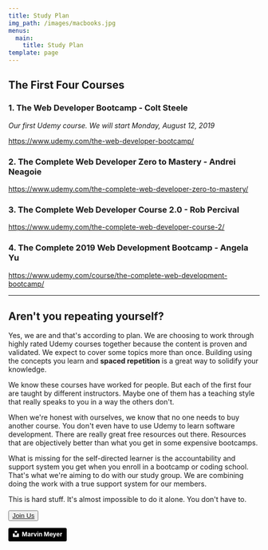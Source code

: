```yaml
---
title: Study Plan
img_path: /images/macbooks.jpg
menus:
  main:
    title: Study Plan
template: page
---
```

## The First Four Courses

### 1. **The Web Developer Bootcamp - Colt Steele**

*Our first Udemy course. We will start Monday, August 12, 2019*

https://www.udemy.com/the-web-developer-bootcamp/

### 2. The Complete Web Developer Zero to Mastery - Andrei Neagoie
https://www.udemy.com/the-complete-web-developer-zero-to-mastery/

### 3. The Complete Web Developer Course 2.0 - Rob Percival
https://www.udemy.com/the-complete-web-developer-course-2/

### 4. The Complete 2019 Web Development Bootcamp - Angela Yu
https://www.udemy.com/course/the-complete-web-development-bootcamp/

_____

## Aren't you repeating yourself?

Yes, we are and that's according to plan. We are choosing to work through highly rated Udemy courses together because the content is proven and validated. We expect to cover some topics more than once. Building using the concepts you learn and **spaced repetition** is a great way to solidify your knowledge.

We know these courses have worked for people. But each of the first four are taught by different instructors. Maybe one of them has a teaching style that really speaks to you in a way the others don't.

When we're honest with ourselves, we know that no one needs to buy another course. You don't even have to use Udemy to learn software development. There are really great free resources out there. Resources that are objectively better than what you get in some expensive bootcamps.

What is missing for the self-directed learner is the accountability and support system you get when you enroll in a bootcamp or coding school. That's what we're aiming to do with our study group. We are combining doing the work with a true support system for our members. 

This is hard stuff. It's almost impossible to do it alone. You don't have to. 

<button><a href="https://bit.ly/DevFunDiscord">Join Us</a></button>




<a style="background-color:black;color:white;text-decoration:none;padding:4px 6px;font-family:-apple-system, BlinkMacSystemFont, &quot;San Francisco&quot;, &quot;Helvetica Neue&quot;, Helvetica, Ubuntu, Roboto, Noto, &quot;Segoe UI&quot;, Arial, sans-serif;font-size:12px;font-weight:bold;line-height:1.2;display:inline-block;border-radius:3px" href="https://unsplash.com/@marvelous?utm_medium=referral&amp;utm_campaign=photographer-credit&amp;utm_content=creditBadge" target="_blank" rel="noopener noreferrer" title="Download free do whatever you want high-resolution photos from Marvin Meyer"><span style="display:inline-block;padding:2px 3px"><svg xmlns="http://www.w3.org/2000/svg" style="height:12px;width:auto;position:relative;vertical-align:middle;top:-2px;fill:white" viewBox="0 0 32 32"><title>unsplash-logo</title><path d="M10 9V0h12v9H10zm12 5h10v18H0V14h10v9h12v-9z"></path></svg></span><span style="display:inline-block;padding:2px 3px">Marvin Meyer</span></a>

